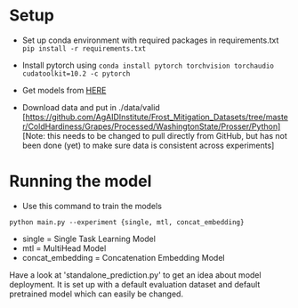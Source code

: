 # Setup

* Set up conda environment with required packages in requirements.txt ```pip install -r requirements.txt```
* Install pytorch using ```conda install pytorch torchvision torchaudio cudatoolkit=10.2 -c pytorch```

* Get models from [HERE](https://drive.google.com/drive/folders/19XEh8unC0wuQmslc3mTXAcley2-Bkgvb?usp=sharing)

* Download data and put in ./data/valid [https://github.com/AgAIDInstitute/Frost_Mitigation_Datasets/tree/master/ColdHardiness/Grapes/Processed/WashingtonState/Prosser/Python] [Note: this needs to be changed to pull directly from GitHub, but has not been done (yet) to make sure data is consistent across experiments] 

# Running the model

* Use this command to train the models
```
python main.py --experiment {single, mtl, concat_embedding}
```
* single = Single Task Learning Model
* mtl = MultiHead Model
* concat_embedding = Concatenation Embedding Model

Have a look at 'standalone_prediction.py' to get an idea about model deployment. It is set up with a default evaluation dataset and default pretrained model which can easily be changed.
